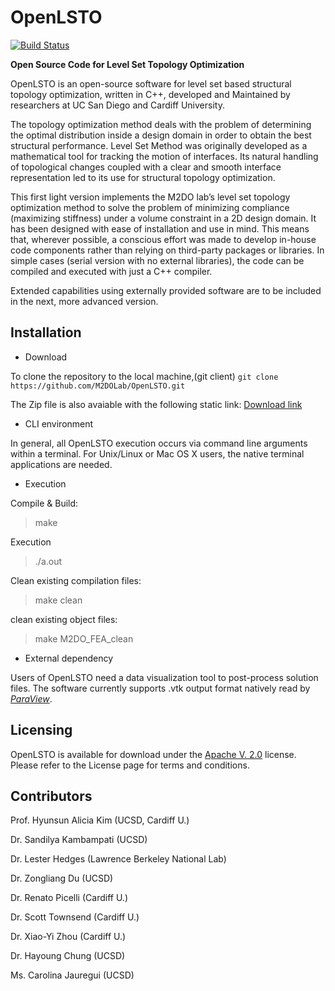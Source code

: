 # OpenLSTO
[![Build Status](https://travis-ci.org/travis-ci/docs-travis-ci-com.svg?branch=master)](https://travis-ci.org/travis-ci/docs-travis-ci-com)

**Open Source Code for Level Set Topology Optimization**

OpenLSTO is an open-source software for level set based structural topology optimization, written in C++, developed and Maintained by researchers at UC San Diego and Cardiff University.

The topology optimization method deals with the problem of determining the optimal distribution inside a design domain in order to obtain the best structural performance. Level Set Method was originally developed as a mathematical tool for tracking the motion of interfaces. Its natural handling of topological changes coupled with a clear and smooth interface representation led to its use for structural topology optimization.

This first light version implements the M2DO lab’s level set topology optimization method to solve the problem of minimizing compliance (maximizing stiffness) under a volume constraint in a 2D design domain. It has been designed with ease of installation and use in mind. This means that, wherever possible, a conscious effort was made to develop in-house code components rather than relying on third-party packages or libraries. In simple cases (serial version with no external libraries), the code can be compiled and executed with just a C++ compiler.

Extended capabilities using externally provided software are to be included in the next, more advanced version.

## Installation
-  Download

To clone the repository to the local machine,(git client) 
```git clone https://github.com/M2DOLab/OpenLSTO.git```

The Zip file is also avaiable with the following static link: 
[Download link](http://m2do.ucsd.edu/static/zip/OpenLSTO-v0.1.zip)

- CLI environment

In general, all OpenLSTO execution occurs via command line arguments within a terminal. For Unix/Linux or Mac OS X users, the native terminal applications are needed. 

- Execution

Compile & Build: 
> make 

Execution
> ./a.out

Clean existing compilation files:
> make clean

clean existing object files:
> make M2DO_FEA_clean 

- External dependency

Users of OpenLSTO need a data visualization tool to post-process solution files. The software currently supports .vtk output format natively read by [*ParaView*](https://www.paraview.org/).

## Licensing
OpenLSTO is available for download under the [Apache V. 2.0](https://www.apache.org/licenses/LICENSE-2.0) license. Please refer to the License page for terms and conditions.

## Contributors

Prof. Hyunsun Alicia Kim (UCSD, Cardiff U.)

Dr. Sandilya Kambampati (UCSD)

Dr. Lester Hedges (Lawrence Berkeley National Lab)

Dr. Zongliang Du (UCSD)

Dr. Renato Picelli (Cardiff U.)

Dr. Scott Townsend (Cardiff U.)

Dr. Xiao-Yi Zhou (Cardiff U.)

Dr. Hayoung Chung (UCSD)

Ms. Carolina Jauregui (UCSD)
